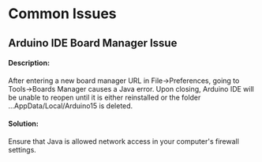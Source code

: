 # Common Issues

## Arduino IDE Board Manager Issue

#### Description:

After entering a new board manager URL in File-&gt;Preferences, going to Tools-&gt;Boards Manager causes a Java error. Upon closing, Arduino IDE will be unable to reopen until it is either reinstalled or the folder ...AppData/Local/Arduino15 is deleted.

#### Solution:

Ensure that Java is allowed network access in your computer's firewall settings.

